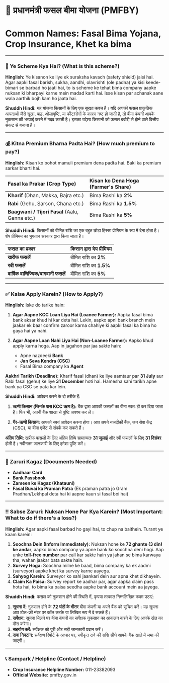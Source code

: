 # 🌾 प्रधानमंत्री फसल बीमा योजना (PMFBY)
# Common Names: Fasal Bima Yojana, Crop Insurance, Khet ka bima

---

### 🤔 Ye Scheme Kya Hai? (What is this scheme?)

**Hinglish:**
Ye kisanon ke liye ek suraksha kavach (safety shield) jaisi hai. Agar aapki fasal barish, sukha, aandhi, olavrishti (ole padna) ya kisi keede-bimari se barbad ho jaati hai, to is scheme ke tehat bima company aapke nuksan ki bharpayi karne mein madad karti hai. Isse kisan par achanak aane wala aarthik bojh kam ho jaata hai.

**Shuddh Hindi:**
यह योजना किसानों के लिए एक सुरक्षा कवच है। यदि आपकी फसल प्राकृतिक आपदाओं जैसे सूखा, बाढ़, ओलावृष्टि, या कीट/रोगों के कारण नष्ट हो जाती है, तो बीमा कंपनी आपके नुकसान की भरपाई करने में मदद करती है। इसका उद्देश्य किसानों को फसल बर्बादी से होने वाले वित्तीय संकट से बचाना है।

---

### 💰 Kitna Premium Bharna Padta Hai? (How much premium to pay?)

**Hinglish:**
Kisan ko bohot mamuli premium dena padta hai. Baki ka premium sarkar bharti hai.

| Fasal ka Prakar (Crop Type) | Kisan ko Dena Hoga (Farmer's Share) |
| :--- | :--- |
| **Kharif** (Dhan, Makka, Bajra etc.) | Bima Rashi ka **2%** |
| **Rabi** (Gehu, Sarson, Chana etc.) | Bima Rashi ka **1.5%** |
| **Baagwani / Tijori Fasal** (Aalu, Ganna etc.) | Bima Rashi ka **5%** |

**Shuddh Hindi:**
किसानों को बीमित राशि का एक बहुत छोटा हिस्सा प्रीमियम के रूप में देना होता है। शेष प्रीमियम का भुगतान सरकार द्वारा किया जाता है।

| फसल का प्रकार | किसान द्वारा देय प्रीमियम |
| :--- | :--- |
| **खरीफ फसलें** | बीमित राशि का **2%** |
| **रबी फसलें** | बीमित राशि का **1.5%** |
| **वार्षिक वाणिज्यिक/बागवानी फसलें** | बीमित राशि का **5%** |

---

### ✅ Kaise Apply Karein? (How to Apply?)

**Hinglish:**
Iske do tarike hain:

1.  **Agar Aapne KCC Loan Liya Hai (Loanee Farmer):**
    Aapka fasal bima bank aksar khud hi kar deta hai. Lekin, aapko apni bank branch mein jaakar ek baar confirm zaroor karna chahiye ki aapki fasal ka bima ho gaya hai ya nahi.

2.  **Agar Aapne Loan Nahi Liya Hai (Non-Loanee Farmer):**
    Aapko khud apply karna hoga. Aap in jagahon par jaa sakte hain:
    *   Apne nazdeeki **Bank**
    *   **Jan Seva Kendra (CSC)**
    *   Fasal Bima company ka **Agent**

**Aakhri Tarikh (Deadline):** Kharif fasal (dhan) ke liye aamtaur par **31 July** aur Rabi fasal (gehu) ke liye **31 December** hoti hai. Hamesha sahi tarikh apne bank ya CSC se pata kar lein.

**Shuddh Hindi:**
आवेदन करने के दो तरीके हैं:

1.  **ऋणी किसान (जिनके पास KCC ऋण है):** बैंक द्वारा आपकी फसलों का बीमा स्वतः ही कर दिया जाता है। फिर भी, अपनी बैंक शाखा से पुष्टि अवश्य कर लें।

2.  **गैर-ऋणी किसान:** आपको स्वयं आवेदन करना होगा। आप अपने नजदीकी बैंक, जन सेवा केंद्र (CSC), या बीमा एजेंट से संपर्क कर सकते हैं।

**अंतिम तिथि:** खरीफ फसलों के लिए अंतिम तिथि सामान्यतः **31 जुलाई** और रबी फसलों के लिए **31 दिसंबर** होती है। नवीनतम जानकारी के लिए हमेशा पुष्टि करें।

---

### 📄 Zaruri Kagaz (Documents Needed)

*   **Aadhaar Card**
*   **Bank Passbook**
*   **Zameen ke Kagaz (Khatauni)**
*   **Fasal Buvai ka Praman Patra** (Ek praman patra jo Gram Pradhan/Lekhpal deta hai ki aapne kaun si fasal boi hai)

---

### ‼️ Sabse Zaruri: Nuksan Hone Par Kya Karein? (Most Important: What to do if there's a loss?)

**Hinglish:**
Agar aapki fasal barbad ho gayi hai, to chup na baithein. Turant ye kaam karein:

1.  **Soochna Dein (Inform Immediately):** Nuksan hone ke **72 ghante (3 din) ke andar**, aapko bima company ya apne bank ko soochna deni hogi. Aap unke **toll-free number** par call kar sakte hain ya jahan se bima karwaya tha, wahan jaakar bata sakte hain.
2.  **Survey Hoga:** Soochna milne ke baad, bima company ka ek aadmi (surveyor) aapke khet ka survey karne aayega.
3.  **Sahyog Karein:** Surveyor ko sahi jaankari dein aur apna khet dikhayein.
4.  **Claim Ka Paisa:** Survey report ke aadhar par, agar aapka claim pass hota hai, to bima ka paisa seedha aapke bank account mein aa jayega.

**Shuddh Hindi:**
फसल को नुकसान होने की स्थिति में, कृपया तत्काल निम्नलिखित कदम उठाएं:

1.  **सूचना दें:** नुकसान होने के **72 घंटों के भीतर** बीमा कंपनी या अपने बैंक को सूचित करें। यह सूचना आप टोल-फ्री नंबर पर कॉल करके या लिखित रूप में दे सकते हैं।
2.  **सर्वेक्षण:** सूचना मिलने पर बीमा कंपनी का सर्वेक्षक नुकसान का आकलन करने के लिए आपके खेत का दौरा करेगा।
3.  **सहयोग करें:** सर्वेक्षक को पूरी और सही जानकारी प्रदान करें।
4.  **दावा निपटान:** सर्वेक्षण रिपोर्ट के आधार पर, स्वीकृत दावे की राशि सीधे आपके बैंक खाते में जमा की जाएगी।

---

### 📞 Sampark / Helpline (Contact / Helpline)

*   **Crop Insurance Helpline Number:** 011-23382093
*   **Official Website:** pmfby.gov.in